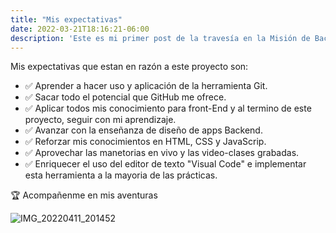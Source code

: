 ```yaml
---
title: "Mis expectativas"
date: 2022-03-21T18:16:21-06:00
description: 'Este es mi primer post de la travesía en la Misión de Backend con Node JS de Launch X.'
---
```


Mis expectativas que estan en razón a este proyecto son:
  - ✅ Aprender a hacer uso y aplicación de la herramienta Git.
  - ✅ Sacar todo el potencial que GitHub me ofrece.
  - ✅ Aplicar todos mis conocimiento para front-End y al termino de este proyecto, seguir con mi aprendizaje.
  - ✅ Avanzar con la enseñanza de diseño de apps Backend.
  - ✅ Reforzar mis conocimientos en HTML, CSS y JavaScrip.
  - ✅ Aprovechar las manetorias en vivo y las video-clases grabadas.
  - ✅ Enriquecer el uso del editor de texto "Visual Code" e implementar esta herramienta a la mayoria de las prácticas.

🏆 Acompañenme en mis aventuras  

![IMG_20220411_201452](https://user-images.githubusercontent.com/99302791/165459085-622d228e-d849-4493-8f75-10786803abf0.jpg)
